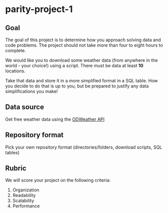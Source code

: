 # parity-project-1

## Goal

The goal of this project is to determine how you approach solving data and code
problems. The project should not take more than four to eight hours to complete.

We would like you to download some weather data (from anywhere in the
world - your choice!) using a script. There must be data at least **10** locations.

Take that data and store it in a more simplified format in a SQL table. How you decide
to do that is up to you, but be prepared to justify any data simplifications
you make!

## Data source

Get free weather data using the [ODWeather API](https://api.oceandrivers.com/static/docs.html)

## Repository format

Pick your own repository format (directories/folders, download scripts, SQL tables)

## Rubric

We will score your project on the following criteria:

1. Organization
2. Readability
3. Scalability
4. Performance
